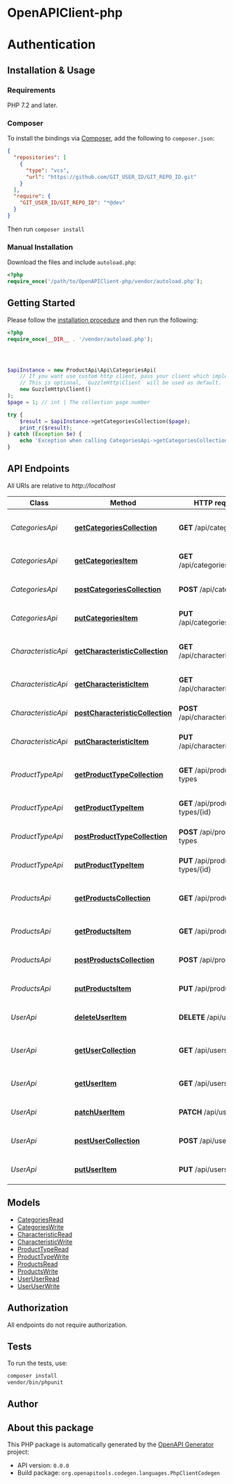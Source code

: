 # OpenAPIClient-php

# Authentication

<!-- ReDoc-Inject: <security-definitions> -->


## Installation & Usage

### Requirements

PHP 7.2 and later.

### Composer

To install the bindings via [Composer](https://getcomposer.org/), add the following to `composer.json`:

```json
{
  "repositories": [
    {
      "type": "vcs",
      "url": "https://github.com/GIT_USER_ID/GIT_REPO_ID.git"
    }
  ],
  "require": {
    "GIT_USER_ID/GIT_REPO_ID": "*@dev"
  }
}
```

Then run `composer install`

### Manual Installation

Download the files and include `autoload.php`:

```php
<?php
require_once('/path/to/OpenAPIClient-php/vendor/autoload.php');
```

## Getting Started

Please follow the [installation procedure](#installation--usage) and then run the following:

```php
<?php
require_once(__DIR__ . '/vendor/autoload.php');




$apiInstance = new ProductApi\Api\CategoriesApi(
    // If you want use custom http client, pass your client which implements `GuzzleHttp\ClientInterface`.
    // This is optional, `GuzzleHttp\Client` will be used as default.
    new GuzzleHttp\Client()
);
$page = 1; // int | The collection page number

try {
    $result = $apiInstance->getCategoriesCollection($page);
    print_r($result);
} catch (Exception $e) {
    echo 'Exception when calling CategoriesApi->getCategoriesCollection: ', $e->getMessage(), PHP_EOL;
}

```

## API Endpoints

All URIs are relative to *http://localhost*

Class | Method | HTTP request | Description
------------ | ------------- | ------------- | -------------
*CategoriesApi* | [**getCategoriesCollection**](docs/Api/CategoriesApi.md#getcategoriescollection) | **GET** /api/categories | Retrieves the collection of Categories resources.
*CategoriesApi* | [**getCategoriesItem**](docs/Api/CategoriesApi.md#getcategoriesitem) | **GET** /api/categories/{id} | Retrieves a Categories resource.
*CategoriesApi* | [**postCategoriesCollection**](docs/Api/CategoriesApi.md#postcategoriescollection) | **POST** /api/categories | Creates a Categories resource.
*CategoriesApi* | [**putCategoriesItem**](docs/Api/CategoriesApi.md#putcategoriesitem) | **PUT** /api/categories/{id} | Replaces the Categories resource.
*CharacteristicApi* | [**getCharacteristicCollection**](docs/Api/CharacteristicApi.md#getcharacteristiccollection) | **GET** /api/characteristics | Retrieves the collection of Characteristic resources.
*CharacteristicApi* | [**getCharacteristicItem**](docs/Api/CharacteristicApi.md#getcharacteristicitem) | **GET** /api/characteristics/{id} | Retrieves a Characteristic resource.
*CharacteristicApi* | [**postCharacteristicCollection**](docs/Api/CharacteristicApi.md#postcharacteristiccollection) | **POST** /api/characteristics | Creates a Characteristic resource.
*CharacteristicApi* | [**putCharacteristicItem**](docs/Api/CharacteristicApi.md#putcharacteristicitem) | **PUT** /api/characteristics/{id} | Replaces the Characteristic resource.
*ProductTypeApi* | [**getProductTypeCollection**](docs/Api/ProductTypeApi.md#getproducttypecollection) | **GET** /api/product-types | Retrieves the collection of product-type resources.
*ProductTypeApi* | [**getProductTypeItem**](docs/Api/ProductTypeApi.md#getproducttypeitem) | **GET** /api/product-types/{id} | Retrieves a product-type resource.
*ProductTypeApi* | [**postProductTypeCollection**](docs/Api/ProductTypeApi.md#postproducttypecollection) | **POST** /api/product-types | Creates a product-type resource.
*ProductTypeApi* | [**putProductTypeItem**](docs/Api/ProductTypeApi.md#putproducttypeitem) | **PUT** /api/product-types/{id} | Replaces the product-type resource.
*ProductsApi* | [**getProductsCollection**](docs/Api/ProductsApi.md#getproductscollection) | **GET** /api/products | Retrieves the collection of products resources.
*ProductsApi* | [**getProductsItem**](docs/Api/ProductsApi.md#getproductsitem) | **GET** /api/products/{id} | Retrieves a products resource.
*ProductsApi* | [**postProductsCollection**](docs/Api/ProductsApi.md#postproductscollection) | **POST** /api/products | Creates a products resource.
*ProductsApi* | [**putProductsItem**](docs/Api/ProductsApi.md#putproductsitem) | **PUT** /api/products/{id} | Replaces the products resource.
*UserApi* | [**deleteUserItem**](docs/Api/UserApi.md#deleteuseritem) | **DELETE** /api/users/{id} | Removes the User resource.
*UserApi* | [**getUserCollection**](docs/Api/UserApi.md#getusercollection) | **GET** /api/users | Retrieves the collection of User resources.
*UserApi* | [**getUserItem**](docs/Api/UserApi.md#getuseritem) | **GET** /api/users/{id} | Retrieves a User resource.
*UserApi* | [**patchUserItem**](docs/Api/UserApi.md#patchuseritem) | **PATCH** /api/users/{id} | Updates the User resource.
*UserApi* | [**postUserCollection**](docs/Api/UserApi.md#postusercollection) | **POST** /api/users | Creates a User resource.
*UserApi* | [**putUserItem**](docs/Api/UserApi.md#putuseritem) | **PUT** /api/users/{id} | Replaces the User resource.

## Models

- [CategoriesRead](docs/Model/CategoriesRead.md)
- [CategoriesWrite](docs/Model/CategoriesWrite.md)
- [CharacteristicRead](docs/Model/CharacteristicRead.md)
- [CharacteristicWrite](docs/Model/CharacteristicWrite.md)
- [ProductTypeRead](docs/Model/ProductTypeRead.md)
- [ProductTypeWrite](docs/Model/ProductTypeWrite.md)
- [ProductsRead](docs/Model/ProductsRead.md)
- [ProductsWrite](docs/Model/ProductsWrite.md)
- [UserUserRead](docs/Model/UserUserRead.md)
- [UserUserWrite](docs/Model/UserUserWrite.md)

## Authorization
All endpoints do not require authorization.
## Tests

To run the tests, use:

```bash
composer install
vendor/bin/phpunit
```

## Author



## About this package

This PHP package is automatically generated by the [OpenAPI Generator](https://openapi-generator.tech) project:

- API version: `0.0.0`
- Build package: `org.openapitools.codegen.languages.PhpClientCodegen`
